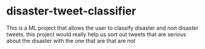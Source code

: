 # disaster-tweet-classifier
This is a ML project that allows the user to classify disaster and non disaster tweets. this  project would really help us sort out tweets that are serious about the disaster with the one that are that are not

